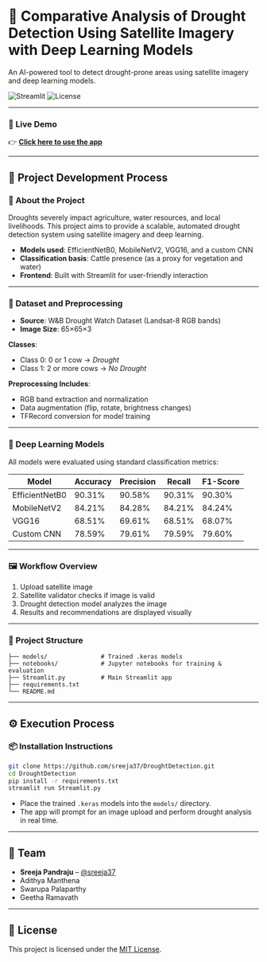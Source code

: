 # 🌾 Comparative Analysis of Drought Detection Using Satellite Imagery with Deep Learning Models

An AI-powered tool to detect drought-prone areas using satellite imagery and deep learning models.

![Streamlit](https://img.shields.io/badge/Streamlit-Deployed-green)
![License](https://img.shields.io/badge/license-MIT-blue.svg)

---

### 🔗 Live Demo

👉 **[Click here to use the app](https://droughtdetection.streamlit.app/)**

---

## 🧩 Project Development Process

### 📌 About the Project

Droughts severely impact agriculture, water resources, and local livelihoods. This project aims to provide a scalable, automated drought detection system using satellite imagery and deep learning.

- **Models used**: EfficientNetB0, MobileNetV2, VGG16, and a custom CNN  
- **Classification basis**: Cattle presence (as a proxy for vegetation and water)  
- **Frontend**: Built with Streamlit for user-friendly interaction  

---

### 📁 Dataset and Preprocessing

- **Source**: W&B Drought Watch Dataset (Landsat-8 RGB bands)  
- **Image Size**: 65×65×3  

**Classes**:  
- Class 0: 0 or 1 cow → *Drought*  
- Class 1: 2 or more cows → *No Drought*  

**Preprocessing Includes**:
- RGB band extraction and normalization  
- Data augmentation (flip, rotate, brightness changes)  
- TFRecord conversion for model training  

---

### 🧠 Deep Learning Models

All models were evaluated using standard classification metrics:

| Model          | Accuracy | Precision | Recall | F1-Score |
|----------------|----------|-----------|--------|----------|
| EfficientNetB0 | 90.31%   | 90.58%    | 90.31% | 90.30%   |
| MobileNetV2    | 84.21%   | 84.28%    | 84.21% | 84.24%   |
| VGG16          | 68.51%   | 69.61%    | 68.51% | 68.07%   |
| Custom CNN     | 78.59%   | 79.61%    | 79.59% | 79.60%   |

---

### 🖼️ Workflow Overview

1. Upload satellite image  
2. Satellite validator checks if image is valid  
3. Drought detection model analyzes the image  
4. Results and recommendations are displayed visually  

---

### 📂 Project Structure

```
├── models/               # Trained .keras models
├── notebooks/            # Jupyter notebooks for training & evaluation
├── Streamlit.py          # Main Streamlit app
├── requirements.txt
└── README.md
```

---

## ⚙️ Execution Process

### 📦 Installation Instructions

```bash
git clone https://github.com/sreeja37/DroughtDetection.git
cd DroughtDetection
pip install -r requirements.txt
streamlit run Streamlit.py
```

- Place the trained `.keras` models into the `models/` directory.  
- The app will prompt for an image upload and perform drought analysis in real time.

---

## 🙌 Team

- **Sreeja Pandraju** – [@sreeja37](https://github.com/sreeja37)  
- Adithya Manthena  
- Swarupa Palaparthy  
- Geetha Ramavath  

---

## 📜 License

This project is licensed under the [MIT License](https://github.com/sreeja37/DroughtDetection/blob/main/LICENSE).
